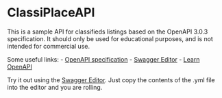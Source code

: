 # ClassiPlaceAPI  
This is a sample API for classifieds listings based on the OpenAPI 3.0.3 specification. It should only be used for educational purposes, and is not intended for commercial use. 

Some useful links: 
    - [OpenAPI specification](https://swagger.io/specification/)
    - [Swagger Editor](https://editor.swagger.io/)
    - [Learn OpenAPI](https://learn.openapis.org/)
    
Try it out using the [Swagger Editor](https://editor.swagger.io/). Just copy the contents of the .yml file into the editor and you are rolling.
